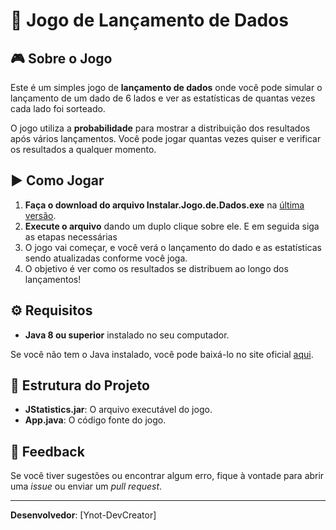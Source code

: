 # 🎲 Jogo de Lançamento de Dados

## 🎮 Sobre o Jogo

Este é um simples jogo de **lançamento de dados** onde você pode simular o lançamento de um dado de 6 lados e ver as estatísticas de quantas vezes cada lado foi sorteado.

O jogo utiliza a **probabilidade** para mostrar a distribuição dos resultados após vários lançamentos. Você pode jogar quantas vezes quiser e verificar os resultados a qualquer momento.

## ▶️ Como Jogar

1. **Faça o download do arquivo Instalar.Jogo.de.Dados.exe** na [última versão](https://github.com/Ynot-DevCreator/JStatistics/releases/tag/v2.0).
2. **Execute o arquivo** dando um duplo clique sobre ele. E em seguida siga as etapas necessárias
3. O jogo vai começar, e você verá o lançamento do dado e as estatísticas sendo atualizadas conforme você joga.
4. O objetivo é ver como os resultados se distribuem ao longo dos lançamentos!

## ⚙️ Requisitos

- **Java 8 ou superior** instalado no seu computador.

Se você não tem o Java instalado, você pode baixá-lo no site oficial [aqui](https://www.java.com).

## 📂 Estrutura do Projeto

- **JStatistics.jar**: O arquivo executável do jogo.
- **App.java**: O código fonte do jogo.

## 💬 Feedback

Se você tiver sugestões ou encontrar algum erro, fique à vontade para abrir uma *issue* ou enviar um *pull request*.

---

**Desenvolvedor**: [Ynot-DevCreator]
